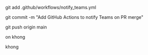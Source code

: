 git add .github/workflows/notify_teams.yml

git commit -m "Add GitHub Actions to notify Teams on PR merge"

git push origin main

on khong

khong
